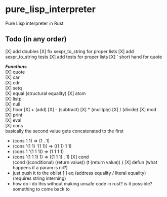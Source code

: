 # pure_lisp_interpreter
Pure Lisp interpreter in Rust

## Todo (in any order)
[X] add doubles
[X] fix sexpr_to_string for proper lists
[X] add sexpr_to_string tests
[X] add tests for proper lists
[X] ' short hand for quote

**_Functions_**  
[X] quote  
[X] car  
[X] cdr  
[X] setq  
[X] equal (structural equality)
[X] atom  
[X] listp  
[X] null  
[X] floor
[X] + (add) 
[X] - (subtract)
[X] * (mulitply)
[X] / (divide)
[X] mod  
[X] print  
[X] eval  
[X] cons  
basically the second value gets concatenated to the first
- (cons 1 1) => (1 . 1)
- (cons '(1 1) '(1 1)) => ((1 1) 1 1)
- (cons 1 '(1 1 1)) => (1 1 1 1)
- (cons '(1 1 1) 1) => ((1 1 1) . 1)
[X] cond  
(cond 
    ((conditional) (return value))
    (t (return value))
)
[X] defun (what happens if a param is nil?) 
- just push it to the oblist 
[ ] eq (address equality / literal equality) (requires string interning)
- how do i do this without making unsafe code in rust? is it possible? something to come back to
